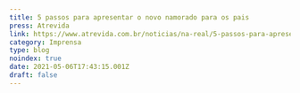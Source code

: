 ```yaml
---
title: 5 passos para apresentar o novo namorado para os pais
press: Atrevida
link: https://www.atrevida.com.br/noticias/na-real/5-passos-para-apresentar-o-namorado-para-os-pais.phtml
category: Imprensa
type: blog
noindex: true
date: 2021-05-06T17:43:15.001Z
draft: false
---
```

